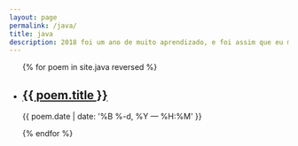 ```yaml
---
layout: page
permalink: /java/
title: java
description: 2018 foi um ano de muito aprendizado, e foi assim que eu me preparei para as provas
---
```


<ul class="post-list">
{% for poem in site.java reversed %}
    <li>
        <h2><a class="poem-title" href="{{ poem.url | prepend: site.baseurl }}">{{ poem.title }}</a></h2>
        <p class="post-meta">{{ poem.date | date: '%B %-d, %Y — %H:%M' }}</p>
      </li>
{% endfor %}
</ul>